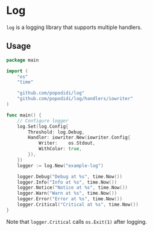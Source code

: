 # Log

`log` is a logging library that supports multiple handlers.

## Usage

```go
package main

import (
	"os"
	"time"

	"github.com/popodidi/log"
	"github.com/popodidi/log/handlers/iowriter"
)

func main() {
	// Configure logger
	log.Set(log.Config{
		Threshold: log.Debug,
		Handler: iowriter.New(iowriter.Config{
			Writer:    os.Stdout,
			WithColor: true,
		}),
	})
	logger := log.New("example-log")

	logger.Debug("Debug at %s", time.Now())
	logger.Info("Info at %s", time.Now())
	logger.Notice("Notice at %s", time.Now())
	logger.Warn("Warn at %s", time.Now())
	logger.Error("Error at %s", time.Now())
	logger.Critical("Critical at %s", time.Now())
}
```

Note that `logger.Critical` calls `os.Exit(1)` after logging.
